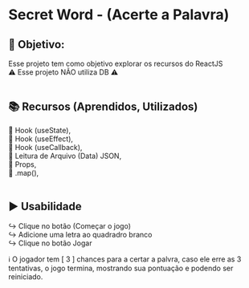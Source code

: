 # Secret Word - (Acerte a Palavra)

## :dart: Objetivo:
Esse projeto tem como objetivo explorar os recursos do ReactJS<br />
:warning: Esse projeto NÃO utiliza DB :warning:<br /><br />


## :books: Recursos (Aprendidos, Utilizados)
:large_blue_diamond: Hook (useState),<br />
:large_blue_diamond: Hook (useEffect),<br />
:large_blue_diamond: Hook (useCallback),<br />
:large_blue_diamond: Leitura de Arquivo (Data) JSON,<br />
:large_blue_diamond: Props,<br />
:large_blue_diamond: .map(),<br /><br />


## :arrow_forward: Usabilidade
:arrow_right_hook: Clique no botão (Começar o jogo)<br />
:arrow_right_hook: Adicione uma letra ao quadradro branco<br />
:arrow_right_hook: Clique no botão Jogar<br />

:information_source: O jogador tem [ 3 ] chances para a certar a palvra, caso ele erre as 3 tentativas, o jogo termina, mostrando sua pontuação e podendo ser reiniciado.